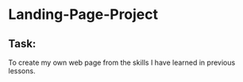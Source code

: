 # Landing-Page-Project

## Task:

To create my own web page from the skills I have learned in previous lessons.